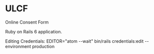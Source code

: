 # ULCF
Online Consent Form

Ruby on Rails 6 application.

Editing Credentials: EDITOR="atom --wait" bin/rails credentials:edit --environment production
